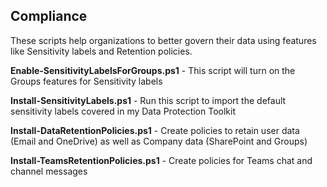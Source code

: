 ## Compliance

These scripts help organizations to better govern their data using features like Sensitivity labels and Retention policies.
<p><b>Enable-SensitivityLabelsForGroups.ps1</b> - This script will turn on the Groups features for Sensitivity labels
<p><b>Install-SensitivityLabels.ps1</b> - Run this script to import the default sensitivity labels covered in my Data Protection Toolkit
<p><b>Install-DataRetentionPolicies.ps1</b> - Create policies to retain user data (Email and OneDrive) as well as Company data (SharePoint and Groups)
<p><b>Install-TeamsRetentionPolicies.ps1</b> - Create policies for Teams chat and channel messages
